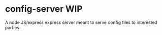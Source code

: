 # config-server WIP

A node JS/express express server meant to serve config files to interested parties.
